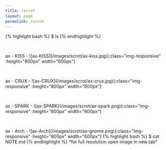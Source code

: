 ```yaml
---
title: /scrot
layout: page
permalink: /scrot
---
```

{% highlight bash %}
$ ls
{% endhighlight %}
<p>&nbsp;</p>
ax - KISS 
- ![ax-KISS](/images/scrot/ax-kiss.jpg){:class="img-responsive" :height="800px" width="600px"}
<p>&nbsp;</p>
ax - CRUX
- ![ax-CRUX](/images/scrot/ax-crux.jpg){:class="img-responsive" :height="800px" width="600px"}
<p>&nbsp;</p>
ax - SPARK
- ![ax-SPARK](/images/scrot/ax-spark.png){:class="img-responsive" :height="800px" width="600px"}
<p>&nbsp;</p>
ax - Arch
- ![ax-Arch](/images/scrot/ax-gnome.png){:class="img-responsive" :height="800px" width="600px"}
{% highlight bash %}
$ cat NOTE.md
{% endhighlight %}
*for full resolution open image in new tab*
